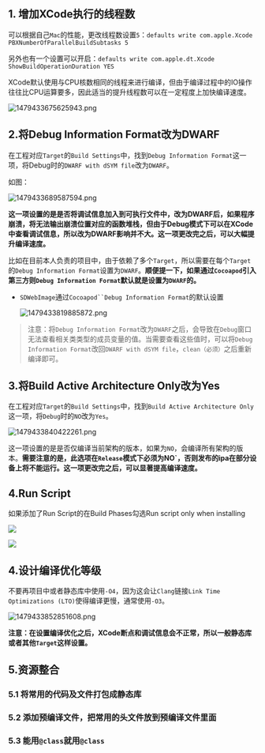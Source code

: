 ## 1\. 增加XCode执行的线程数

可以根据自己`Mac`的性能，更改线程数设置`5`：`defaults write com.apple.Xcode PBXNumberOfParallelBuildSubtasks 5`

另外也有一个设置可以开启：`defaults write com.apple.dt.Xcode ShowBuildOperationDuration YES`

XCode默认使用与CPU核数相同的线程来进行编译，但由于编译过程中的IO操作往往比CPU运算要多，因此适当的提升线程数可以在一定程度上加快编译速度。

![](http://upload-images.jianshu.io/upload_images/1464492-5cab79a7842f486d.png?imageMogr2/auto-orient/strip%7CimageView2/2/w/1240 "1479433675625943.png")

## 2.将Debug Information Format改为DWARF

在工程对应`Target`的`Build Settings`中，找到`Debug Information Format`这一项，将Debug时的`DWARF with dSYM file`改为`DWARF`。

如图：

![](http://upload-images.jianshu.io/upload_images/1464492-560522ca6227c3f6.png?imageMogr2/auto-orient/strip%7CimageView2/2/w/1240 "1479433689587594.png")

**这一项设置的是是否将调试信息加入到可执行文件中，改为DWARF后，如果程序崩溃，将无法输出崩溃位置对应的函数堆栈，但由于Debug模式下可以在XCode中查看调试信息，所以改为DWARF影响并不大。这一项更改完之后，可以大幅提升编译速度。**

比如在目前本人负责的项目中，由于依赖了多个`Target`，所以需要在每个`Target`的`Debug Information Format`设置为`DWARF`。**顺便提一下，如果通过`Cocoapod`引入第三方则`Debug Information Format`默认就是设置为`DWARF`的。**

*   `SDWebImage`通过`Cocoapod``Debug Information Format`的默认设置

    ![](http://upload-images.jianshu.io/upload_images/1464492-7b9d334d45712e71.png?imageMogr2/auto-orient/strip%7CimageView2/2/w/1240 "1479433819885872.png")

> 注意：将`Debug Information Format`改为`DWARF`之后，会导致在`Debug`窗口无法查看相关类类型的成员变量的值。当需要查看这些值时，可以将`Debug Information Format`改回`DWARF with dSYM file`，`clean（必须）`之后重新编译即可。

## 3.将Build Active Architecture Only改为Yes

在工程对应`Target`的`Build Settings`中，找到`Build Active Architecture Only`这一项，将`Debug`时的`NO`改为`Yes`。

![](http://upload-images.jianshu.io/upload_images/1464492-ba19749e6ae7256e.png?imageMogr2/auto-orient/strip%7CimageView2/2/w/1240 "1479433840422261.png")

这一项设置的是是否仅编译当前架构的版本，如果为`NO`，会编译所有架构的版本。**需要注意的是，此选项在`Release`模式下必须为NO`，否则发布的ipa在部分设备上将不能运行。这一项更改完之后，可以显著提高编译速度。**

## 4.Run Script
如果添加了Run Script的在Build Phases勾选Run script only when installing

![](http://upload-images.jianshu.io/upload_images/1464492-b97b2e022b5ebd01.png?imageMogr2/auto-orient/strip%7CimageView2/2/w/1240)

![](http://upload-images.jianshu.io/upload_images/1464492-d815aa32ee93b808.png?imageMogr2/auto-orient/strip%7CimageView2/2/w/1240)



## 4.设计编译优化等级

不要再项目中或者静态库中使用`-O4`，因为这会让`Clang`链接`Link Time Optimizations (LTO)`使得编译更慢，通常使用`-O3`。

![](http://upload-images.jianshu.io/upload_images/1464492-7a678be52f8f3e01.png?imageMogr2/auto-orient/strip%7CimageView2/2/w/1240 "1479433852851608.png")

**注意：在设置编译优化之后，XCode断点和调试信息会不正常，所以一般静态库或者其他`Target`这样设置。**

## 5.资源整合

### 5.1 将常用的代码及文件打包成静态库

### 5.2 添加预编译文件，把常用的头文件放到预编译文件里面

### 5.3 能用`@class`就用`@class`
